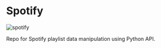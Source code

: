 # Spotify 
![spotify](https://encrypted-tbn0.gstatic.com/images?q=tbn%3AANd9GcTBf0n6RcEfdxY_dHOGGgdaiT4RWRj1s8Ti0KX6p2lmvv3oHPg_)

Repo for Spotify playlist data manipulation using Python API.

